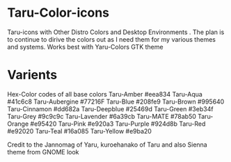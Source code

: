 # Taru-Color-icons

Taru-icons with Other Distro Colors and Desktop Environments . The plan is to continue to dirive the colors out as I need them for my various themes and systems. Works best with Yaru-Colors GTK theme

# Varients

Hex-Color codes of all base colors
Taru-Amber 	#eea834
Taru-Aqua 	#41c6c8
Taru-Aubergine 	#77216F
Taru-Blue 	#208fe9
Taru-Brown 	#995640
Taru-Cinnamon 	#dd682a 
Taru-Deepblue 	#25469d
Taru-Green 	#3eb34f 
Taru-Grey 	#9c9c9c 
Taru-Lavender 	#6a39cb 
Taru-MATE 	#78ab50 
Taru-Orange 	#e95420 
Taru-Pink 	#e920a3
Taru-Purple 	#924d8b
Taru-Red 	#e92020 
Taru-Teal 	#16a085	
Taru-Yellow 	#e9ba20


Credit to the  Jannomag of Yaru, kuroehanako of Taru and also Sienna theme from GNOME look
